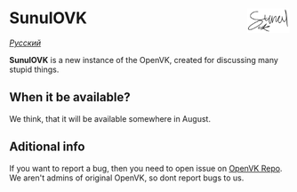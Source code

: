 # <img align="right" src="https://github.com/itsailya/SunulOVK/blob/master/logo.png?raw=true" alt="sunulovk" title="sunulovk" width="15%">SunulOVK

_[Русский](README_RU.md)_

**SunulOVK** is a new instance of the OpenVK, created for discussing many stupid things.


## When it be available?

We think, that it will be available somewhere in August.

## Aditional info

If you want to report a bug, then you need to open issue on [OpenVK Repo](https://github.com/openvk/openvk/issues). We aren't admins of original OpenVK, so dont report bugs to us.
